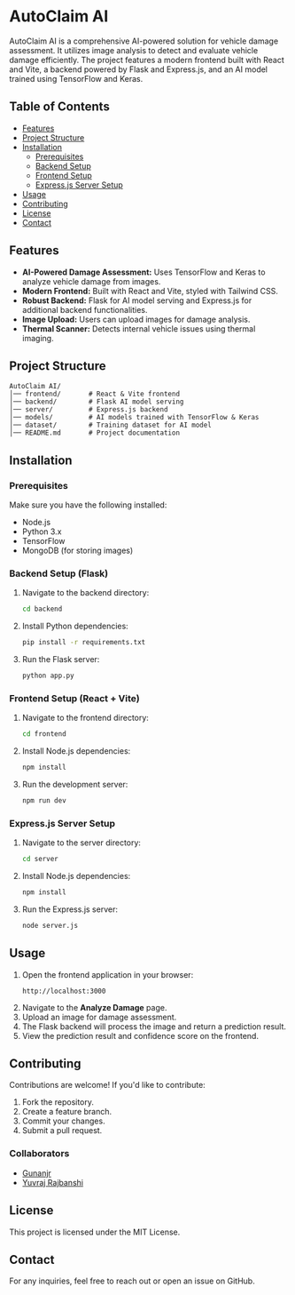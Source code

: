 # AutoClaim AI

AutoClaim AI is a comprehensive AI-powered solution for vehicle damage assessment. It utilizes image analysis to detect and evaluate vehicle damage efficiently. The project features a modern frontend built with React and Vite, a backend powered by Flask and Express.js, and an AI model trained using TensorFlow and Keras.

## Table of Contents
- [Features](#features)
- [Project Structure](#project-structure)
- [Installation](#installation)
  - [Prerequisites](#prerequisites)
  - [Backend Setup](#backend-setup)
  - [Frontend Setup](#frontend-setup)
  - [Express.js Server Setup](#expressjs-server-setup)
- [Usage](#usage)
- [Contributing](#contributing)
- [License](#license)
- [Contact](#contact)

## Features
- **AI-Powered Damage Assessment:** Uses TensorFlow and Keras to analyze vehicle damage from images.
- **Modern Frontend:** Built with React and Vite, styled with Tailwind CSS.
- **Robust Backend:** Flask for AI model serving and Express.js for additional backend functionalities.
- **Image Upload:** Users can upload images for damage analysis.
- **Thermal Scanner:** Detects internal vehicle issues using thermal imaging.

## Project Structure
```
AutoClaim AI/
│── frontend/       # React & Vite frontend
│── backend/        # Flask AI model serving
│── server/         # Express.js backend
│── models/         # AI models trained with TensorFlow & Keras
│── dataset/        # Training dataset for AI model
│── README.md       # Project documentation
```

## Installation

### Prerequisites
Make sure you have the following installed:
- Node.js
- Python 3.x
- TensorFlow
- MongoDB (for storing images)

### Backend Setup (Flask)
1. Navigate to the backend directory:
   ```sh
   cd backend
   ```
2. Install Python dependencies:
   ```sh
   pip install -r requirements.txt
   ```
3. Run the Flask server:
   ```sh
   python app.py
   ```

### Frontend Setup (React + Vite)
1. Navigate to the frontend directory:
   ```sh
   cd frontend
   ```
2. Install Node.js dependencies:
   ```sh
   npm install
   ```
3. Run the development server:
   ```sh
   npm run dev
   ```

### Express.js Server Setup
1. Navigate to the server directory:
   ```sh
   cd server
   ```
2. Install Node.js dependencies:
   ```sh
   npm install
   ```
3. Run the Express.js server:
   ```sh
   node server.js
   ```

## Usage
1. Open the frontend application in your browser:
   ```
   http://localhost:3000
   ```
2. Navigate to the **Analyze Damage** page.
3. Upload an image for damage assessment.
4. The Flask backend will process the image and return a prediction result.
5. View the prediction result and confidence score on the frontend.

## Contributing
Contributions are welcome! If you'd like to contribute:
1. Fork the repository.
2. Create a feature branch.
3. Commit your changes.
4. Submit a pull request.

### Collaborators
- [Gunanjr](https://github.com/gunanjr)
- [Yuvraj Rajbanshi](https://github.com/YuvrajRajbanshi)

## License
This project is licensed under the MIT License.

## Contact
For any inquiries, feel free to reach out or open an issue on GitHub.
